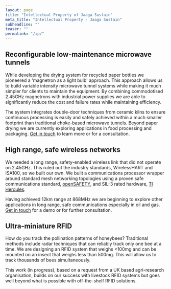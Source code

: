 ```yaml
---
layout: page
title: "Intellectual Property of Jaaga Sustain"
meta_title: "Intellectual Property - Jaaga Sustain"
subheadline: ""
teaser: ""
permalink: "/ip/"
---
```


## Reconfigurable low-maintenance microwave tunnels
While developing the drying system for recycled paper bottles we pioneered a 'magnetron as a light bulb' approach. This approach allows us to build variable intensity microwave tunnel systems while making it much simpler for clients to maintain the equipment. By combining commodotised 2.45GHz magnetrons with industrial power supplies we are able to significantly reduce the cost and failure rates while maintaining efficiency.

The system integrates double-door techniques from ceramic kilns to ensure continuous processing is easily and safely achieved within a much smaller footprint than traditional choke-based microwave tunnels. Beyond paper drying we are currently exploring applications in food processing and packaging. [Get in touch](/contact/) to learn more or for a consultation.

## High range, safe wireless networks
We needed a long range, safety-enabled wireless link that did not operate on 2.45GHz. This ruled out the industry standards, WirelessHART and ISA100, so we built our own. We built a communications processor wrapper around standard mesh networking topologies using a proven safe communications standard, [openSAFETY](http://www.open-safety.org/), and SIL-3 rated hardware, [TI Hercules](http://www.ti.com/lsds/ti/microcontrollers_16-bit_32-bit/c2000_performance/safety/overview.page).

Having achieved 12km range at 868MHz we are beginning to explore other applications in long range, safe communications especially in oil and gas. [Get in touch](/contact/) for a demo or for further consultation.

## Ultra-miniature RFID
How do you track the pollination patterns of honeybees? Traditional methods include radar techniques that can reliably track only one bee at a time. We are designing an RFID system that weighs <100mg and can be mounted on an insect that weighs less than 500mg. This will allow us to track thousands of bees simultaneously.

This work (in progress), based on a request from a UK based agri-research organisation, builds on our success with livestock RFID systems but goes well beyond what is possible with off-the-shelf RFID solutions.
